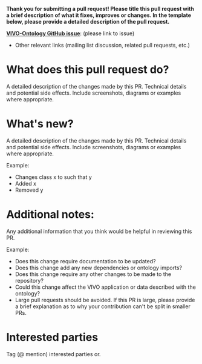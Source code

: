 **Thank you for submitting a pull request! Please title this pull request with a brief description of what it fixes, improves or changes. In the template below, please provide a detailed description of the pull request.**

**[VIVO-Ontology GitHub issue](https://github.com/vivo-ontologies/vivo-ontology/issues)**: (please link to issue)

* Other relevant links (mailing list discussion, related pull requests, etc.)

# What does this pull request do?
A detailed description of the changes made by this PR. Technical details and potential side effects. Include screenshots, diagrams or examples where appropriate.

# What's new?
A detailed description of the changes made by this PR. Technical details and potential side effects. Include screenshots, diagrams or examples where appropriate.

Example:
* Changes class x to such that y
* Added x
* Removed y

# Additional notes:
Any additional information that you think would be helpful in reviewing this PR.

Example:
* Does this change require documentation to be updated? 
* Does this change add any new dependencies or ontology imports? 
* Does this change require any other changes to be made to the repository? 
* Could this change affect the VIVO application or data described with the ontology?
* Large pull requests should be avoided. If this PR is large, please provide a brief explanation as to why your contribution can't be split in smaller PRs. 

# Interested parties
Tag (@ mention) interested parties or.

